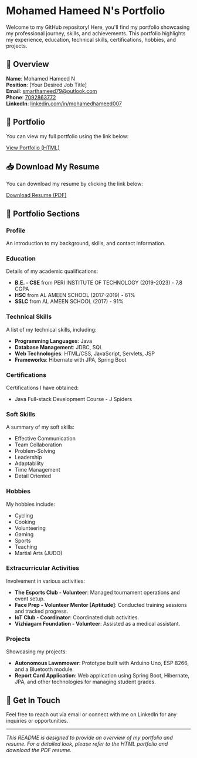 # Mohamed Hameed N's Portfolio

Welcome to my GitHub repository! Here, you'll find my portfolio showcasing my professional journey, skills, and achievements. This portfolio highlights my experience, education, technical skills, certifications, hobbies, and projects.

## 📄 Overview

**Name**: Mohamed Hameed N  
**Position**: [Your Desired Job Title]  
**Email**: [smarthameed79@outlook.com](mailto:smarthameed79@outlook.com)  
**Phone**: [7092863772](tel:7092863772)  
**LinkedIn**: [linkedin.com/in/mohamedhameed007](https://linkedin.com/in/mohamedhameed007)  

## 📝 Portfolio

You can view my full portfolio using the link below:

[View Portfolio (HTML)](https://mrdarkshadowyt.github.io/portfolio/)

## 📥 Download My Resume

You can download my resume by clicking the link below:

[Download Resume (PDF)](https://github.com/yourusername/your-repo/raw/main/your_resume.pdf)

## 🧩 Portfolio Sections

### Profile
An introduction to my background, skills, and contact information.

### Education
Details of my academic qualifications:
- **B.E. - CSE** from PERI INSTITUTE OF TECHNOLOGY (2019-2023) - 7.8 CGPA
- **HSC** from AL AMEEN SCHOOL (2017-2019) - 61%
- **SSLC** from AL AMEEN SCHOOL (2017) - 91%

### Technical Skills
A list of my technical skills, including:
- **Programming Languages**: Java
- **Database Management**: JDBC, SQL
- **Web Technologies**: HTML/CSS, JavaScript, Servlets, JSP
- **Frameworks**: Hibernate with JPA, Spring Boot

### Certifications
Certifications I have obtained:
- Java Full-stack Development Course - J Spiders

### Soft Skills
A summary of my soft skills:
- Effective Communication
- Team Collaboration
- Problem-Solving
- Leadership
- Adaptability
- Time Management
- Detail Oriented

### Hobbies
My hobbies include:
- Cycling
- Cooking
- Volunteering
- Gaming
- Sports
- Teaching
- Martial Arts (JUDO)

### Extracurricular Activities
Involvement in various activities:
- **The Esports Club - Volunteer**: Managed tournament operations and event setup.
- **Face Prep - Volunteer Mentor [Aptitude]**: Conducted training sessions and tracked progress.
- **IoT Club - Coordinator**: Coordinated club activities.
- **Vizhiagam Foundation - Volunteer**: Assisted as a medical assistant.

### Projects
Showcasing my projects:
- **Autonomous Lawnmower**: Prototype built with Arduino Uno, ESP 8266, and a Bluetooth module.
- **Report Card Application**: Web application using Spring Boot, Hibernate, JPA, and other technologies for managing student grades.

## 💬 Get In Touch

Feel free to reach out via email or connect with me on LinkedIn for any inquiries or opportunities.

---

*This README is designed to provide an overview of my portfolio and resume. For a detailed look, please refer to the HTML portfolio and download the PDF resume.*
